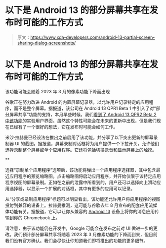 # 以下是 Android 13 的部分屏幕共享在发布时可能的工作方式

> 原文：<https://www.xda-developers.com/android-13-partial-screen-sharing-dialog-screenshots/>

# 以下是 Android 13 的部分屏幕共享在发布时可能的工作方式

该功能可能会随着 2023 年 3 月的像素功能下降而出现

谷歌正在努力改进 Android 的内置屏幕记录器，以允许用户记录特定的应用程序，而不是整个屏幕。据报道，该公司在 Android 13 QPR1 Beta 1 中引入了对“部分屏幕共享”功能的支持，本月早些时候，我们[看到了 Android 13 QPR2 Beta 2 中该功能](https://www.xda-developers.com/android-13-qpr2-beta-2-per-app-screen-recording/)的实验用户界面。虽然这个特性可能会在未来的更新中出现，但是我们现在已经有了一个很好的想法，它在发布时可能会如何工作。

米沙·拉赫曼已经设法在推出之前启用了该功能，并分享了以下突出更新的屏幕录制器 UI 的截图。据报道，屏幕录制对话框将为用户提供一个下拉开关，允许他们选择录制整个屏幕或单个应用程序。它还将包括切换录音和显示屏幕上的触摸。

**

选择“录制单个应用程序”选项后，该功能将弹出一个应用程序选择器，其中包含最近应用程序的预览缩略图。点击缩略图将启动应用程序，并开始仅限于该特定应用程序视图的屏幕录制。正如在之前的泄露中所看到的，用户还可以选择向上滑动应用选择器，以显示一个扩展的对话框，其中有更多的应用可以记录。

从“分享或录制应用程序”标题可以明显看出，该功能还允许用户将应用程序的视图投射到兼容的设备上。拉赫曼推测，这可能与谷歌去年 8 月宣布的配套应用流媒体功能有关。据报道，它可以让你从兼容的 [Android 13](https://www.xda-developers.com/android-13/) 设备上将你的消息应用传输到你的 Chromebook 上。

请注意，由于该功能仍在开发中，Google 可能会在发布之前对 UI 做进一步的更改。我们预计部分屏幕共享将随着 2023 年 3 月像素功能的下降而到来，但目前我们没有官方确认。我们会尽快让你知道我们即将推出的功能的更多细节。